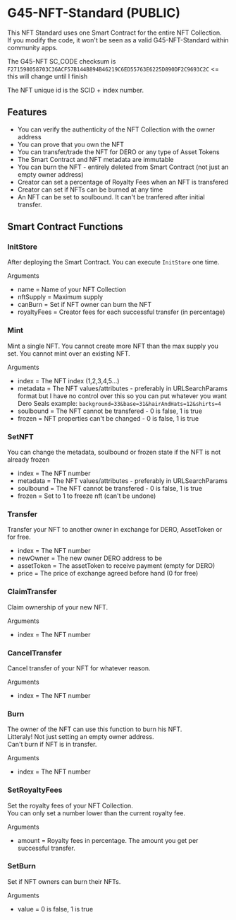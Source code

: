 # G45-NFT-Standard (PUBLIC)

This NFT Standard uses one Smart Contract for the entire NFT Collection.  
If you modify the code, it won't be seen as a valid G45-NFT-Standard within community apps.  

The G45-NFT SC_CODE checksum is `F271598058703C36ACF57B144B894B46219C6ED55763E6225D890DF2C9693C2C` <= this will change until I finish

The NFT unique id is the SCID + index number.  

## Features

- You can verify the authenticity of the NFT Collection with the owner address
- You can prove that you own the NFT
- You can transfer/trade the NFT for DERO or any type of Asset Tokens
- The Smart Contract and NFT metadata are immutable
- You can burn the NFT - entirely deleted from Smart Contract (not just an empty owner address)
- Creator can set a percentage of Royalty Fees when an NFT is transfered
- Creator can set if NFTs can be burned at any time
- An NFT can be set to soulbound. It can't be tranfered after initial transfer.

## Smart Contract Functions

### InitStore

After deploying the Smart Contract. You can execute `InitStore` one time.

Arguments

- name = Name of your NFT Collection
- nftSupply = Maximum supply
- canBurn = Set if NFT owner can burn the NFT
- royaltyFees = Creator fees for each successful transfer (in percentage)

### Mint

Mint a single NFT. You cannot create more NFT than the max supply you set.
You cannot mint over an existing NFT.

Arguments

- index = The NFT index (1,2,3,4,5...)
- metadata = The NFT values/attributes - preferably in URLSearchParams format but I have no control over this so you can put whatever you want
Dero Seals example: `background=33&base=31&hairAndHats=12&shirts=4`
- soulbound = The NFT cannot be transfered - 0 is false, 1 is true
- frozen = NFT properties can't be changed - 0 is false, 1 is true

### SetNFT

You can change the metadata, soulbound or frozen state if the NFT is not already frozen

- index = The NFT number
- metadata = The NFT values/attributes - preferably in URLSearchParams
- soulbound = The NFT cannot be transfered - 0 is false, 1 is true
- frozen = Set to 1 to freeze nft (can't be undone)

### Transfer

Transfer your NFT to another owner in exchange for DERO, AssetToken or for free.

- index = The NFT number
- newOwner = The new owner DERO address to be
- assetToken = The assetToken to receive payment (empty for DERO)
- price = The price of exchange agreed before hand (0 for free)

### ClaimTransfer

Claim ownership of your new NFT.

Arguments

- index = The NFT number

### CancelTransfer

Cancel transfer of your NFT for whatever reason.

Arguments

- index = The NFT number

### Burn

The owner of the NFT can use this function to burn his NFT.  
Litteraly! Not just setting an empty owner address.  
Can't burn if NFT is in transfer.

Arguments

- index = The NFT number

### SetRoyaltyFees

Set the royalty fees of your NFT Collection.  
You can only set a number lower than the current royalty fee.

Arguments

- amount = Royalty fees in percentage. The amount you get per successful transfer.

### SetBurn

Set if NFT owners can burn their NFTs.

Arguments

- value = 0 is false, 1 is true
